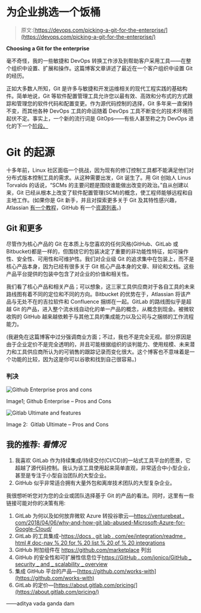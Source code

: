 # 为企业挑选一个饭桶

> 原文:[https://devops.com/picking-a-git-for-the-enterprise/](https://devops.com/picking-a-git-for-the-enterprise/)

**Choosing a Git for the enterprise**

毫不奇怪，我的一些敏捷和 DevOps 转换工作涉及到帮助客户采用工具——在整个组织中设置、扩展和操作。这篇博客文章讲述了最近在一个客户组织中设置 Git 的经历。

正如大多数人所知，Git 是许多与敏捷和开发运维相关的现代工程实践的基础构件。简单地说，Git 等软件配置管理工具允许您以最有效、高效和分布式的方式跟踪和管理您的软件代码和配置变更。作为源代码控制的选择，Git 多年来一直保持不变，而其他各种 DevOps 工具的命运随着 DevOps 工具不断变化的技术环境而起伏不定。事实上，一个新的流行词是 GitOps——有些人甚至称之为 DevOps 进化的下一个[阶段。](https://dzone.com/articles/devops-the-next-evolution-gitops)

# Git 的起源

十多年前，Linux 社区面临一个挑战，因为现有的修订控制工具都不能满足他们对分布式版本控制工具的需求。从这种需要出发，Git 诞生了。用 Git 创始人 Linus Torvalds 的话说，“SCMs 的主要问题是围绕谁能做出改变的政治。”自从创建以来，Git 已经从根本上改变了软件配置管理(SCM)的概念，使工程师能够远程和自主地工作。(如果你是 Git 新手，并且对探索更多关于 Git 及其特性感兴趣，Atlassian [有一个教程](https://www.atlassian.com/git/tutorials/what-is-version-control)，GitHub 有一个[资源列表](https://try.github.io/)。)

## Git 和更多

尽管作为核心产品的 Git 在本质上与您喜欢的任何风格(GitHub、GitLab 或 Bitbucket)都是一样的，但围绕它的包装决定了重要的非功能性特征，如可操作性、安全性、可用性和可维护性。我们对企业级 Git 的追求集中在包装上，而不是核心产品本身，因为已经有很多关于 Git 核心产品本身的文章、辩论和文档。这些产品平台提供的包装中包含了对企业的价值和相关性。

我们看了核心产品和相关产品；可以想象，这三家工具供应商对于各自工具的未来路线图有着不同的定位和不同的方向。Bitbucket 的优势在于，Atlassian 将该产品与无处不在的吉拉软件和 Confluence 捆绑在一起。GitLab 的路线图似乎是超越 Git 的产品，进入整个流水线自动化的单一产品的概念，从概念到现金。被微软收购的 GitHub 越来越依赖于与其他工具的集成能力以及公司与之捆绑的工作流程能力。

(我避免在这篇博客中过分强调商业方面；不过，我也不是完全无视。部分原因是由于企业定价不是完全透明的，并且可能根据组织的谈判能力、使用规模、未来潜力和工具供应商所认为的可销售的跟踪记录而变化很大。这个博客也不意味着是一个功能的比较，因为这是你可以谷歌和找到自己很容易。)

### 判决

![Github Enterprise pros and cons](../Images/70afdc21d76b1fe5118f097380cfa5e3.png)

Image1; Github Enterprise – Pros and Cons

![Gitlab Ultimate and features](../Images/bc7441543407ea4d73ddbbf7d95951e4.png)

Image 2:  Gitlab Ultimate – Pros and Cons

## 我的推荐: ***看情况***

1.  我喜欢 GitLab 作为持续集成/持续交付(CI/CD)的一站式工具平台的愿景，它超越了源代码控制。我认为该工具使用起来简单直观，非常适合中小型企业，甚至是专注于小型自治团队的大型企业。
2.  GitHub 似乎非常适合拥有大量外包和离岸技术团队的大型复杂企业。

我很想听听您对为您的企业或团队选择基于 Git 的产品的看法。同时，这里有一些链接可能对你的决策有用:

1.  GitLab 为何以及如何放弃微软 Azure 转投谷歌云—[https://venturebeat . com/2018/04/06/why-and-how-git lab-abused-Microsoft-Azure-for-Google-Cloud/](https://venturebeat.com/2018/04/06/why-and-how-gitlab-abandoned-microsoft-azure-for-google-cloud/)
2.  GitLab 的工具集成-[https://docs . git lab . com/ee/integration/readme . html # doc-nav % 20 for % 20 list % 20 of % 20 integrations](https://docs.gitlab.com/ee/integration/README.html#doc-nav%20for%20list%20of%20integrations)
3.  GitHub 附加组件在 https://github.com/marketplace 列出
4.  GitHub 的安全性和可扩展性信息位于[https://GitHub . com/jonico/GitHub _ security _ and _ scalability _ overview](https://github.com/jonico/github_security_and_scalability_overview)
5.  集成 GitHub 平台的产品—[https://github.com/works-with](https://github.com/works-with)
6.  GitLab 的定价—[https://about.gitlab.com/pricing/](https://about.gitlab.com/pricing/)

——aditya vada ganda dam